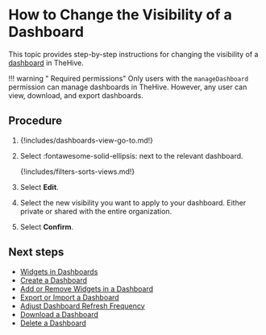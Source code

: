 # How to Change the Visibility of a Dashboard

This topic provides step-by-step instructions for changing the visibility of a [dashboard](about-dashboards.md) in TheHive.

!!! warning "<!-- md:version 5.4 --> Required permissions"
    Only users with the `manageDashboard` permission can manage dashboards in TheHive. However, any user can view, download, and export dashboards.

<h2>Procedure</h2>

1. {!includes/dashboards-view-go-to.md!}

2. Select :fontawesome-solid-ellipsis: next to the relevant dashboard.

    {!includes/filters-sorts-views.md!}

3. Select **Edit**.

4. Select the new visibility you want to apply to your dashboard. Either private or shared with the entire organization.

5. Select **Confirm**.

<h2>Next steps</h2>

* [Widgets in Dashboards](widgets-dashboards.md)
* [Create a Dashboard](create-a-dashboard.md)
* [Add or Remove Widgets in a Dashboard](add-remove-widgets-dashboard.md)
* [Export or Import a Dashboard](export-import-a-dashboard.md)
* [Adjust Dashboard Refresh Frequency](adjust-dashboard-refresh-frequency.md)
* [Download a Dashboard](download-a-dashboard.md)
* [Delete a Dashboard](delete-a-dashboard.md)